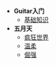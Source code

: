 * **Guitar入门**
  * [基础知识](/blog/guitar/base/基础知识.md)
* **五月天**
  * [疯狂世界](/blog/guitar/疯狂世界.md)
  * [温柔](/blog/guitar/温柔.md)
  * [倔强](/blog/guitar/倔强.md)